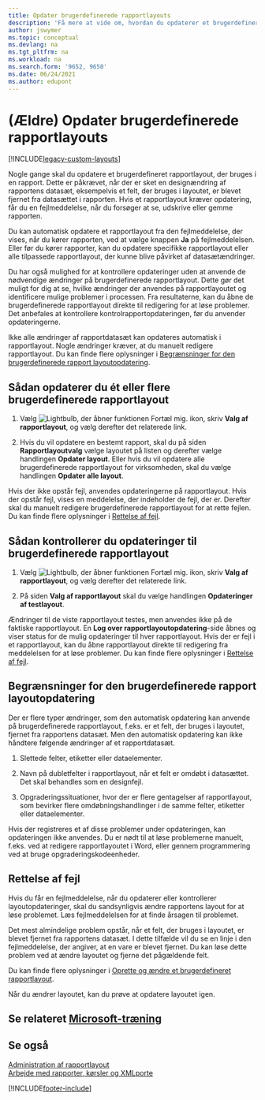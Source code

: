 ```yaml
---
title: Opdater brugerdefinerede rapportlayouts
description: 'Få mere at vide om, hvordan du opdaterer et brugerdefineret rapportlayout, der er brugt i en rapport, når der f. eks. er ændringer i rapportens datasæt.'
author: jswymer
ms.topic: conceptual
ms.devlang: na
ms.tgt_pltfrm: na
ms.workload: na
ms.search.form: '9652, 9650'
ms.date: 06/24/2021
ms.author: edupont
---
```

# <a name="legacy-update-custom-report-layouts" />(Ældre) Opdater brugerdefinerede rapportlayouts

[!INCLUDE[legacy-custom-layouts](includes/legacy-custom-layouts.md)]

Nogle gange skal du opdatere et brugerdefineret rapportlayout, der bruges i en rapport. Dette er påkrævet, når der er sket en designændring af rapportens datasæt, eksempelvis et felt, der bruges i layoutet, er blevet fjernet fra datasættet i rapporten. Hvis et rapportlayout kræver opdatering, får du en fejlmeddelelse, når du forsøger at se, udskrive eller gemme rapporten.  

Du kan automatisk opdatere et rapportlayout fra den fejlmeddelelse, der vises, når du kører rapporten, ved at vælge knappen **Ja** på fejlmeddelelsen. Eller før du kører rapporter, kan du opdatere specifikke rapportlayout eller alle tilpassede rapportlayout, der kunne blive påvirket af datasætændringer.  

Du har også mulighed for at kontrollere opdateringer uden at anvende de nødvendige ændringer på brugerdefinerede rapportlayout. Dette gør det muligt for dig at se, hvilke ændringer der anvendes på rapportlayoutet og identificere mulige problemer i processen. Fra resultaterne, kan du åbne de brugerdefinerede rapportlayout direkte til redigering for at løse problemer. Det anbefales at kontrollere kontrolrapportopdateringen, før du anvender opdateringerne.  

Ikke alle ændringer af rapportdatasæt kan opdateres automatisk i rapportlayout. Nogle ændringer kræver, at du manuelt redigere rapportlayout. Du kan finde flere oplysninger i [Begrænsninger for den brugerdefinerede rapport layoutopdatering](ui-update-report-layouts.md#UpdateLimitations).  

## <a name="to-update-one-or-more-custom-report-layouts" />Sådan opdaterer du ét eller flere brugerdefinerede rapportlayout

1.  Vælg ![Lightbulb, der åbner funktionen Fortæl mig.](media/ui-search/search_small.png "Fortæl mig, hvad du vil foretage dig") ikon, skriv **Valg af rapportlayout**, og vælg derefter det relaterede link.  

2.  Hvis du vil opdatere en bestemt rapport, skal du på siden **Rapportlayoutvalg** vælge layoutet på listen og derefter vælge handlingen **Opdater layout**. Eller hvis du vil opdatere alle brugerdefinerede rapportlayout for virksomheden, skal du vælge handlingen **Opdater alle layout**.  

Hvis der ikke opstår fejl, anvendes opdateringerne på rapportlayout. Hvis der opstår fejl, vises en meddelelse, der indeholder de fejl, der er. Derefter skal du manuelt redigere brugerdefinerede rapportlayout for at rette fejlen. Du kan finde flere oplysninger i [Rettelse af fejl](ui-update-report-layouts.md#FixErrors).  

## <a name="to-test-custom-report-layout-updates" />Sådan kontrollerer du opdateringer til brugerdefinerede rapportlayout

1.  Vælg ![Lightbulb, der åbner funktionen Fortæl mig.](media/ui-search/search_small.png "Fortæl mig, hvad du vil foretage dig") ikon, skriv **Valg af rapportlayout**, og vælg derefter det relaterede link.  

2.  På siden **Valg af rapportlayout** skal du vælge handlingen **Opdateringer af testlayout**.  

 Ændringer til de viste rapportlayout testes, men anvendes ikke på de faktiske rapportlayout. En **Log over rapportlayoutopdatering**-side åbnes og viser status for de mulig opdateringer til hver rapportlayout. Hvis der er fejl i et rapportlayout, kan du åbne rapportlayout direkte til redigering fra meddelelsen for at løse problemer. Du kan finde flere oplysninger i [Rettelse af fejl](ui-update-report-layouts.md#FixErrors).  

## <a name="a-nameupdatelimitationsa-limitations-of-the-custom-report-layout-update" /><a name="UpdateLimitations"></a> Begrænsninger for den brugerdefinerede rapport layoutopdatering
 Der er flere typer ændringer, som den automatisk opdatering kan anvende på brugerdefinerede rapportlayout, f.eks. er et felt, der bruges i layoutet, fjernet fra rapportens datasæt. Men den automatisk opdatering kan ikke håndtere følgende ændringer af et rapportdatasæt.  

1.  Slettede felter, etiketter eller dataelementer.  

2.  Navn på dubletfelter i rapportlayout, når et felt er omdøbt i datasættet. Det skal behandles som en designfejl.  

3.  Opgraderingssituationer, hvor der er flere gentagelser af rapportlayout, som bevirker flere omdøbningshandlinger i de samme felter, etiketter eller dataelementer.  

 Hvis der registreres et af disse problemer under opdateringen, kan opdateringen ikke anvendes. Du er nødt til at løse problemerne manuelt, f.eks. ved at redigere rapportlayoutet i Word, eller gennem programmering ved at bruge opgraderingskodeenheder.  

## <a name="a-namefixerrorsa-fixing-errors" /><a name="FixErrors"></a> Rettelse af fejl
 Hvis du får en fejlmeddelelse, når du opdaterer eller kontrollerer layoutopdateringer, skal du sandsynligvis ændre rapportens layout for at løse problemet. Læs fejlmeddelelsen for at finde årsagen til problemet.  

 Det mest almindelige problem opstår, når et felt, der bruges i layoutet, er blevet fjernet fra rapportens datasæt. I dette tilfælde vil du se en linje i den fejlmeddelelse, der angiver, at en vare er blevet fjernet. Du kan løse dette problem ved at ændre layoutet og fjerne det pågældende felt.  

 Du kan finde flere oplysninger i [Oprette og ændre et brugerdefineret rapportlayout](ui-how-create-custom-report-layout.md#ModifyCustomLayout).  

Når du ændrer layoutet, kan du prøve at opdatere layoutet igen.  

## <a name="see-related-microsoft-trainingtrainingmoduleschange-documents-dynamics--business-centralindex" />Se relateret [Microsoft-træning](/training/modules/change-documents-dynamics-365-business-central/index)

## <a name="see-also" />Se også
 [Administration af rapportlayout](ui-manage-report-layouts.md)  
 [Arbejde med rapporter, kørsler og XMLporte](ui-work-report.md)  


[!INCLUDE[footer-include](includes/footer-banner.md)]
